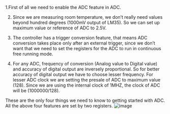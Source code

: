 1.First of all we need to enable the ADC feature in ADC.

2. Since we  are measuring room temperature, we don’t really need values beyond hundred degrees (1000mV output of LM35).
So we can set up maximum value or reference of ADC to 2.5V.

3. The controller has a trigger conversion feature, that means ADC conversion takes place only after an 
external trigger, since we don’t want that we need to set the registers for the ADC to run in continuous
free running mode.

4. For any ADC, frequency of conversion (Analog value to Digital value) and accuracy of digital output are 
inversely proportional. So for better accuracy of digital output we have to choose lesser frequency. 
For lesser ADC clock we are setting the presale of ADC to maximum value (128). Since we are using the 
internal clock of 1MHZ, the clock of ADC will be (1000000/128).

These are the only four things we need to know to getting started with ADC. All the above four features are set by two registers.
![image](https://user-images.githubusercontent.com/80235704/144297723-ab4da12b-5638-4646-b0ea-ded6e23e8ccc.png)

